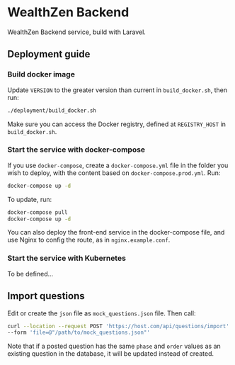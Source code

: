 # WealthZen Backend

WealthZen Backend service, build with Laravel.

## Deployment guide

### Build docker image

Update `VERSION` to the greater version than current in `build_docker.sh`, then run:

```bash
./deployment/build_docker.sh
```

Make sure you can access the Docker registry, defined at `REGISTRY_HOST` in `build_docker.sh`.

### Start the service with docker-compose

If you use `docker-compose`, create a `docker-compose.yml` file in the folder you wish to deploy, with the content based on `docker-compose.prod.yml`. Run:

```bash
docker-compose up -d
```

To update, run:

```bash
docker-compose pull
docker-compose up -d
```

You can also deploy the front-end service in the docker-compose file, and use Nginx to config the route, as in `nginx.example.conf`.

### Start the service with Kubernetes

To be defined...

## Import questions

Edit or create the `json` file as `mock_questions.json` file. Then call:

```bash
curl --location --request POST 'https://host.com/api/questions/import' \
--form 'file=@"/path/to/mock_questions.json"'
```

Note that if a posted question has the same `phase` and `order` values as an existing question in the database, it will be updated instead of created.